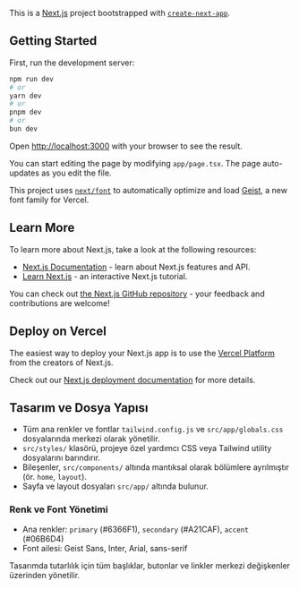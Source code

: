 This is a [Next.js](https://nextjs.org) project bootstrapped with [`create-next-app`](https://nextjs.org/docs/app/api-reference/cli/create-next-app).

## Getting Started

First, run the development server:

```bash
npm run dev
# or
yarn dev
# or
pnpm dev
# or
bun dev
```

Open [http://localhost:3000](http://localhost:3000) with your browser to see the result.

You can start editing the page by modifying `app/page.tsx`. The page auto-updates as you edit the file.

This project uses [`next/font`](https://nextjs.org/docs/app/building-your-application/optimizing/fonts) to automatically optimize and load [Geist](https://vercel.com/font), a new font family for Vercel.

## Learn More

To learn more about Next.js, take a look at the following resources:

- [Next.js Documentation](https://nextjs.org/docs) - learn about Next.js features and API.
- [Learn Next.js](https://nextjs.org/learn) - an interactive Next.js tutorial.

You can check out [the Next.js GitHub repository](https://github.com/vercel/next.js) - your feedback and contributions are welcome!

## Deploy on Vercel

The easiest way to deploy your Next.js app is to use the [Vercel Platform](https://vercel.com/new?utm_medium=default-template&filter=next.js&utm_source=create-next-app&utm_campaign=create-next-app-readme) from the creators of Next.js.

Check out our [Next.js deployment documentation](https://nextjs.org/docs/app/building-your-application/deploying) for more details.

## Tasarım ve Dosya Yapısı

- Tüm ana renkler ve fontlar `tailwind.config.js` ve `src/app/globals.css` dosyalarında merkezi olarak yönetilir.
- `src/styles/` klasörü, projeye özel yardımcı CSS veya Tailwind utility dosyalarını barındırır.
- Bileşenler, `src/components/` altında mantıksal olarak bölümlere ayrılmıştır (ör. `home`, `layout`).
- Sayfa ve layout dosyaları `src/app/` altında bulunur.

### Renk ve Font Yönetimi

- Ana renkler: `primary` (#6366F1), `secondary` (#A21CAF), `accent` (#06B6D4)
- Font ailesi: Geist Sans, Inter, Arial, sans-serif

Tasarımda tutarlılık için tüm başlıklar, butonlar ve linkler merkezi değişkenler üzerinden yönetilir.
